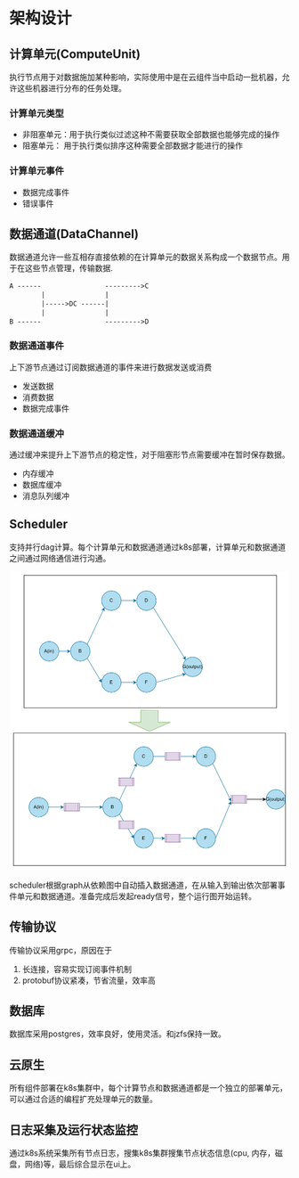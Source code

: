 # 架构设计

##  计算单元(ComputeUnit)

执行节点用于对数据施加某种影响，实际使用中是在云组件当中启动一批机器，允许这些机器进行分布的任务处理。

### 计算单元类型

* 非阻塞单元：用于执行类似过滤这种不需要获取全部数据也能够完成的操作
* 阻塞单元： 用于执行类似排序这种需要全部数据才能进行的操作


### 计算单元事件

* 数据完成事件
* 错误事件

##  数据通道(DataChannel)

数据通道允许一些互相存直接依赖的在计算单元的数据关系构成一个数据节点。用于在这些节点管理，传输数据.

```
A ------                --------->C
        |               |
        |----->DC ------|
        |               |
B ------                --------->D
```

### 数据通道事件

上下游节点通过订阅数据通道的事件来进行数据发送或消费

* 发送数据
* 消费数据
* 数据完成事件

### 数据通道缓冲

通过缓冲来提升上下游节点的稳定性，对于阻塞形节点需要缓冲在暂时保存数据。

* 内存缓冲
* 数据库缓冲
* 消息队列缓冲

## Scheduler

支持并行dag计算。每个计算单元和数据通道通过k8s部署，计算单元和数据通道之间通过网络通信进行沟通。

![dag](drawio/dag.png)

scheduler根据graph从依赖图中自动插入数据通道，在从输入到输出依次部署事件单元和数据通道。准备完成后发起ready信号，整个运行图开始运转。

## 传输协议

传输协议采用grpc，原因在于

1. 长连接，容易实现订阅事件机制
2. protobuf协议紧凑，节省流量，效率高

## 数据库

数据库采用postgres，效率良好，使用灵活。和jzfs保持一致。

## 云原生

所有组件部署在k8s集群中，每个计算节点和数据通道都是一个独立的部署单元，可以通过合适的编程扩充处理单元的数量。

## 日志采集及运行状态监控

通过k8s系统采集所有节点日志，搜集k8s集群搜集节点状态信息(cpu, 内存，磁盘，网络)等，最后综合显示在ui上。